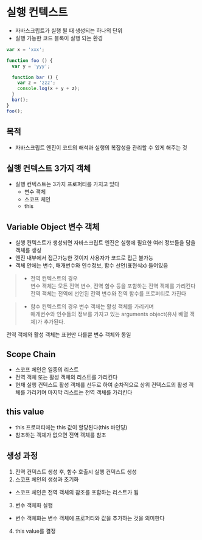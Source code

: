 # 실행 컨텍스트
* 자바스크립트가 실행 될 때 생성되는 하나의 단위
* 실행 가능한 코드 블록이 실행 되는 환경

```javascript
var x = 'xxx';

function foo () {
  var y = 'yyy';

  function bar () {
    var z = 'zzz';
    console.log(x + y + z);
  }
  bar();
}
foo();
```

## 목적
* 자바스크립트 엔진이 코드의 해석과 실행의 복잡성을 관리할 수 있게 해주는 것

## 실행 컨텍스트 3가지 객체
* 실행 컨텍스트는 3가지 프로퍼티를 가지고 있다
  * 변수 객체
  * 스코프 체인
  * this

## Variable Object 변수 객체
* 실행 컨텍스트가 생성되면 자바스크립트 엔진은 실행에 필요한 여러 정보들을 담을 객체를 생성
* 엔진 내부에서 접근가능한 것이지 사용자가 코드로 접근 불가능
* 객체 안에는 변수, 매개변수와 인수정보, 함수 선언(표현식x) 들어있음

> * 전역 컨텍스트의 경우     
> 변수 객체는 모든 전역 변수, 전역 함수 등을 포함하는 전역 객체를 가리킨다     
> 전역 객체는 전역에 선언된 전역 변수와 전역 함수를 프로퍼티로 가진다

> * 함수 컨텍스트의 경우
>  변수 객체는 활성 객체를 가리키며     
>  매개변수와 인수들의 정보를 가지고 있는 arguments object(유사 배열 객체)가 추가된다.

전역 객체와 활성 객체는 표현만 다를뿐 변수 객체와 동일

## Scope Chain
* 스코프 체인은 일종의 리스트
* 전역 객체 또는 활성 객체의 리스트를 가리킨다
* 현재 실행 컨텍스트 활성 객체를 선두로 하여 순차적으로 상위 컨텍스트의 활성 객체를 가리키며 마지막 리스트는 전역 객체를 가리킨다

## this value
* this 프로퍼티에는 this 값이 할당된다(this 바인딩)
* 참조하는 객체가 없으면 전역 객체를 참조

## 생성 과정
1. 전역 컨텍스트 생성 후, 함수 호출시 실행 컨텍스트 생성
2. 스코프 체인의 생성과 초기화
  * 스코프 체인은 전역 객체의 참조를 포함하는 리스트가 됨
3. 변수 객체화 실행
  * 변수 객체화는 변수 객체에 프로퍼티와 값을 추가하는 것을 의미한다
4. this value를 결정
